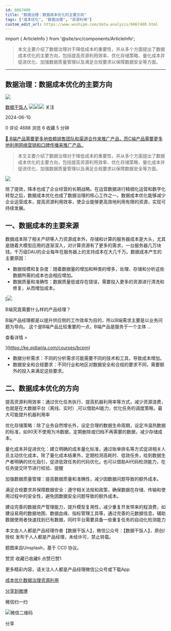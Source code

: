 ```yaml
---
id: 6067480
title: "数据治理：数据成本优化的主要方向"
tags: ["成本优化", "数据治理", "资源利用"]
custom_edit_url: https://www.woshipm.com/data-analysis/6067480.html
---
```

import { ArticleInfo } from '@site/src/components/ArticleInfo';

<ArticleInfo
    author="数据干饭人"
    authorLink="https://www.woshipm.com/u/850132"
    published="2024-06-10"
    views={4688}
    comments={0}
    collects={6}
/>

> 本文主要介绍了数据治理对于降低成本的重要性，并从多个方面提出了数据成本优化的主要方向，包括提高资源利用效率、优化存储策略、量化成本并促进优化、加强数据质量管理以及满足合规要求以保障数据安全等方面。

---

## 数据治理：数据成本优化的主要方向

[![](https://image.woshipm.com/wp-files/2021/09/cOGve0gK4PPmNSNMsXSG.jpg!/both/72x72)](https://www.woshipm.com/u/850132)

[数据干饭人](https://www.woshipm.com/u/850132) ![](https://static.woshipm.com/tag/1121_1@2x.png)![](https://static.woshipm.com/tag/2103_1@2x.png)![](https://static.woshipm.com/tag/2104_1@2x.png) 关注

2024-06-10

0 评论 4688 浏览 6 收藏 5 分钟

[🔗 B端产品需要更多地依赖销售团队和渠道合作来推广产品，而C端产品需要更多地利用网络营销和口碑传播来推广产品..](https://ke.qidianla.com/courses/bcpm)

> 本文主要介绍了数据治理对于降低成本的重要性，并从多个方面提出了数据成本优化的主要方向，包括提高资源利用效率、优化存储策略、量化成本并促进优化、加强数据质量管理以及满足合规要求以保障数据安全等方面。

![](https://image.woshipm.com/2024/06/10/afe802d4-2700-11ef-8e4c-00163e142b65.jpg)

除了提效，降本也成了企业经营的长期战略。在运营数据进行精细化运营和数字化转型之后，数据成本优化也成了数据治理的核心工作之一。数据成本优化能够减少企业运营成本，提高资源利用效率，使企业能够更高效地利用有限的资源，实现可持续发展。

## 一、数据成本的主要来源

数据成本除了相关产研等人力资源成本外，存储和计算的服务器成本是大头，尤其是随着大模型应用的逐渐深入，对计算资源有了更多的需求，一台服务器几万块钱，千万级DAU的企业每年在服务器上的支持成本在大几千万。数据成本产生的主要原因：

*   数据规模和复杂度：随着数据量的增加和种类的增多，处理、存储和分析这些数据所需的成本也会相应增加。
*   数据质量和准确性：数据质量低或存在错误，需要投入更多的资源进行清洗和修复，从而增加成本。

[![](https://image.woshipm.com/2023/08/02/f7cafd68-30e3-11ee-9da3-00163e0b5ff3.png)

B端究竟需要什么样的产品经理？

B端产品经理都是以提升供应侧的工作效率为目的，所以B端需求主要是以业务问题为导向。 这个是B端产品比较重要的一点，B端产品是服务于一个主体 ...

查看详情 >

](https://ke.qidianla.com/courses/bcpm)

*   数据分析需求：不同的分析需求可能需要不同的技术和工具，导致成本增加。
*   数据安全和合规要求：不同行业和地区对数据安全和合规的要求不同，需要额外的投入来满足这些要求。

## 二、数据成本优化的方向

提高资源利用效率：通过优化任务执行、提高机器利用率等方式，减少资源浪费，也就是在大数据平台（离线、实时）,可以借助AI能力，优化任务的调度策略，最大可能提升机器利用率

优化存储策略：除了业务自然增长外，设定合理的数据生命周期，设定冷温热数据的标准，如90天不使用为冷数据，定期删除或归档不再需要的数据，减少存储成本。

量化成本并促进优化：建立明确的成本量化标准，通过账单排名等方式促进相关人员主动优化成本，除了量化成本结果外，定期检测高耗时、低效任务，给到数据生产者明确的优化指引，促进低效任务的代码优化。也可以借助AI代码检测能力，在任务提交环节进行校验、提醒

加强数据质量管理：提高数据质量和准确性，减少因数据问题导致的额外成本。

满足合规要求并保障数据安全：遵守相关法规和政策，确保数据在存储、传输和使用过程中的安全性，避免因数据安全问题导致的额外成本。

建设完善的数据资产管理能力，提升模型复用性，减少重复开发带来的程浪费，如建设易用的数据地图、数据血缘、指标管理工具等，通过完善的元数据信息，辅助数据使用者快速找到已有数据，同时平台需要具备一些重复任务的自动化检测能力

本文由人人都是产品经理作者【数据干饭人】，微信公众号：【数据干饭人】，原创/授权 发布于人人都是产品经理，未经许可，禁止转载。

题图来自Unsplash，基于 CC0 协议。

赞赏 收藏已收藏6 点赞已赞1

更多精彩内容，请关注人人都是产品经理微信公众号或下载App

[成本优化](https://www.woshipm.com/tag/%e6%88%90%e6%9c%ac%e4%bc%98%e5%8c%96)[数据治理](https://www.woshipm.com/tag/%e6%95%b0%e6%8d%ae%e6%b2%bb%e7%90%86)[资源利用](https://www.woshipm.com/tag/%e8%b5%84%e6%ba%90%e5%88%a9%e7%94%a8)

[分享到微博](https://service.weibo.com/share/share.php?appkey=2775287854&title=数据治理：数据成本优化的主要方向&url=https://www.woshipm.com/data-analysis/6067480.html&pic=https://image.woshipm.com/2024/06/10/afe802d4-2700-11ef-8e4c-00163e142b65.jpg)

微信扫一扫

![微信二维码](https://api.pwmqr.com/qrcode/create/?url=https://www.woshipm.com/data-analysis/6067480.html)

分享